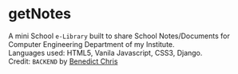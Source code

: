 # getNotes
A mini School `e-Library` built to share School Notes/Documents for Computer Engineering Department of my Institute.
<br>
Languages used: HTML5, Vanila Javascript, CSS3, Django.
<br>
Credit: `BACKEND` by [Benedict Chris](https://github.com/BenChris090) 

